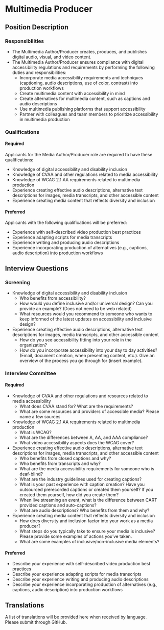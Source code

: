 # Multimedia Producer

## Position Description

### Responsibilities
- The Multimedia Author/Producer creates, produces, and publishes digital audio, visual, and video content.
- The Multimedia Author/Producer ensures compliance with digital accessibility regulations and requirements by performing the following duties and responsibilities:
  - Incorporate media accessibility requirements and techniques (captioning, audio descriptions, use of color, contrast) into production workflows
  - Create multimedia content with accessibility in mind
  - Create alternatives for multimedia content, such as captions and audio descriptions
  - Use multimedia publishing platforms that support accessibility
  - Partner with colleagues and team members to prioritize accessibility in multimedia production

### Qualifications
#### Required
Applicants for the Media Author/Producer role are required to have these qualifications:
- Knowledge of digital accessibility and disability inclusion
- Knowledge of CVAA and other regulations related to media accessibility
- Knowledge of WCAG 2.1 AA requirements related to multimedia production
- Experience creating effective audio descriptions, alternative text descriptions for images, media transcripts, and other accessible content
- Experience creating media content that reflects diversity and inclusion

#### Preferred
Applicants with the following qualifications will be preferred:
- Experience with self-described video production best practices
- Experience adapting scripts for media transcripts
- Experience writing and producing audio descriptions
- Experience incorporating production of alternatives (e.g., captions, audio description) into production workflows

## Interview Questions

### Screening
- Knowledge of digital accessibility and disability inclusion
  - Who benefits from accessibility?
  - How would you define inclusive and/or universal design? Can you provide an example? (Does not need to be web related)
  - What resources would you recommend to someone who wants to keep informed of the latest updates on accessibility and inclusive design?
- Experience creating effective audio descriptions, alternative text descriptions for images, media transcripts, and other accessible content
  - How do you see accessibility fitting into your role in the organization?
  - How do you incorporate accessibility into your day to day activities? (Email, document creation, when presenting content, etc.). Give an overview of the process you go through for (insert example).

### Interview Committee
#### Required
- Knowledge of CVAA and other regulations and resources related to media accessibility
  - What does CVAA stand for? What are the requirements?
  - What are some resources and providers of accessible media? Please name a few sources
- Knowledge of WCAG 2.1 AA requirements related to multimedia production
  - What is WCAG?
  - What are the differences between A, AA, and AAA compliance?
  - What video accessibility aspects does the WCAG cover?
- Experience creating effective audio descriptions, alternative text descriptions for images, media transcripts, and other accessible content
  - Who benefits from closed captions and why?
  - Who benefits from transcripts and why?
  - What are the media accessibility requirements for someone who is deaf-blind?
  - What are the industry guidelines used for creating captions?
  - What is your past experience with caption creation? Have you outsourced prerecorded captions or created them yourself? If you created them yourself, how did you create them?
  - When live streaming an event, what is the difference between CART provided captions and auto-captions?
  - What are audio descriptions? Who benefits from them and why?
- Experience creating media content that reflects diversity and inclusion
  - How does diversity and inclusion factor into your work as a media producer?
  - What steps do you typically take to ensure your media is inclusive? Please provide some examples of actions you’ve taken.
  - What are some examples of inclusive/non-inclusive media elements?

#### Preferred
- Describe your experience with self-described video production best practices
- Describe your experience adapting scripts for media transcripts
- Describe your experience writing and producing audio descriptions
- Describe your experience incorporating production of alternatives (e.g., captions, audio description) into production workflows


## Translations
A list of translations will be provided here when received by language. Please submit through GitHub.
